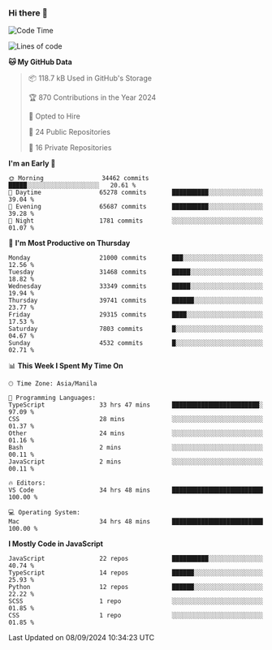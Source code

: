 ### Hi there 👋

<!--START_SECTION:waka-->
![Code Time](http://img.shields.io/badge/Code%20Time-1%2C044%20hrs%2025%20mins-blue)

![Lines of code](https://img.shields.io/badge/From%20Hello%20World%20I%27ve%20Written-66.4%20million%20lines%20of%20code-blue)

**🐱 My GitHub Data** 

> 📦 118.7 kB Used in GitHub's Storage 
 > 
> 🏆 870 Contributions in the Year 2024
 > 
> 💼 Opted to Hire
 > 
> 📜 24 Public Repositories 
 > 
> 🔑 16 Private Repositories 
 > 
**I'm an Early 🐤** 

```text
🌞 Morning                34462 commits       █████░░░░░░░░░░░░░░░░░░░░   20.61 % 
🌆 Daytime                65278 commits       ██████████░░░░░░░░░░░░░░░   39.04 % 
🌃 Evening                65687 commits       ██████████░░░░░░░░░░░░░░░   39.28 % 
🌙 Night                  1781 commits        ░░░░░░░░░░░░░░░░░░░░░░░░░   01.07 % 
```
📅 **I'm Most Productive on Thursday** 

```text
Monday                   21000 commits       ███░░░░░░░░░░░░░░░░░░░░░░   12.56 % 
Tuesday                  31468 commits       █████░░░░░░░░░░░░░░░░░░░░   18.82 % 
Wednesday                33349 commits       █████░░░░░░░░░░░░░░░░░░░░   19.94 % 
Thursday                 39741 commits       ██████░░░░░░░░░░░░░░░░░░░   23.77 % 
Friday                   29315 commits       ████░░░░░░░░░░░░░░░░░░░░░   17.53 % 
Saturday                 7803 commits        █░░░░░░░░░░░░░░░░░░░░░░░░   04.67 % 
Sunday                   4532 commits        █░░░░░░░░░░░░░░░░░░░░░░░░   02.71 % 
```


📊 **This Week I Spent My Time On** 

```text
🕑︎ Time Zone: Asia/Manila

💬 Programming Languages: 
TypeScript               33 hrs 47 mins      ████████████████████████░   97.09 % 
CSS                      28 mins             ░░░░░░░░░░░░░░░░░░░░░░░░░   01.37 % 
Other                    24 mins             ░░░░░░░░░░░░░░░░░░░░░░░░░   01.16 % 
Bash                     2 mins              ░░░░░░░░░░░░░░░░░░░░░░░░░   00.11 % 
JavaScript               2 mins              ░░░░░░░░░░░░░░░░░░░░░░░░░   00.11 % 

🔥 Editors: 
VS Code                  34 hrs 48 mins      █████████████████████████   100.00 % 

💻 Operating System: 
Mac                      34 hrs 48 mins      █████████████████████████   100.00 % 
```

**I Mostly Code in JavaScript** 

```text
JavaScript               22 repos            ██████████░░░░░░░░░░░░░░░   40.74 % 
TypeScript               14 repos            ██████░░░░░░░░░░░░░░░░░░░   25.93 % 
Python                   12 repos            ██████░░░░░░░░░░░░░░░░░░░   22.22 % 
SCSS                     1 repo              ░░░░░░░░░░░░░░░░░░░░░░░░░   01.85 % 
CSS                      1 repo              ░░░░░░░░░░░░░░░░░░░░░░░░░   01.85 % 
```




 Last Updated on 08/09/2024 10:34:23 UTC
<!--END_SECTION:waka-->

